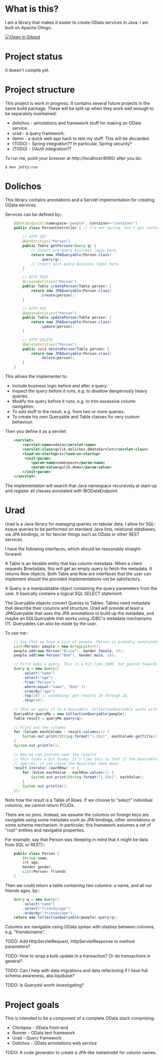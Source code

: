 # What is this?

I am a library that makes it easier to create OData services in Java. I am built on Apache Olingo.

[![Open in Gitpod](https://gitpod.io/button/open-in-gitpod.svg)](https://gitpod.io/#https://github.com/mikevdg/urad)

# Project status

It doesn't compile yet.

# Project structure

This project is work in progress. It contains several future projects in the same build package. These will be split up
when they work well enough to be separately maintained:

* dolichos - annotations and framework stuff for making an OData service. 
* urad - a query framework.
* demo - a quick web app hack to test my stuff. This will be discarded.
* (TODO) - Spring integration?? In particular, Spring security?
* (TODO) - OAuth integration??

To run me, point your browser at http://localhost:8080/ after you do:

```shell script
$ mvn jetty:run
```


# Dolichos

This library contains annotations and a Servlet implementation for creating OData services. 

Services can be defined by::

``` java
    @ODataEndpoint(namespace="people", container="container")
    public class PersonController { // I'm not Spring. Don't get confused.
        
        // HTTP GET
        @GetEntities("Person")
        public Table getPersons(Query q) {
            // Insert pre-query business logic here.
            return new JPAQueryable(Person.class)
                .query(q);
            // Insert post-query business logic here.
        }

        // HTTP POST
        @CreateEntities("Person")
        public Table createPerson(Table person) {
            return new JPAQueryable(Person.class)
                .create(person);
        }

        // HTTP PUT
        @UpdateEntities("Person")
        public Table updatePerson(Table person) {
            return new JPAQueryable(Person.class)
                .update(person);
        }

        // HTTP DELETE
        @DeleteEntities("Person") 
        public void deletePerson(Table person) {
            return new JPAQueryable(Person.class)
                .delete(person);
        }
    }
```

This allows the implementer to:

* Include business logic before and after a query.
* Inspect the query before it runs, e.g. to disallow dangerously heavy queries. 
* Modify the query before it runs, e.g. to trim excessive column navigation.
* To add stuff to the result, e.g. from two or more queries.
* To create his own Queryable and Table classes for very custom behaviour.

Then you define it as a servlet:

``` xml
    <servlet>
        <servlet-name>odata</servlet-name>
        <servlet-class>gulik.dolichos.ODataServlet</servlet-class>
        <load-on-startup>1</load-on-startup>
         <init-param>
            <param-name>namespace</param-name>
            <param-value>gulik.demo</param-value>
        </init-param>
    </servlet>
```

The implementation will search that Java namespace recursively at start-up and register all classes annotated with @ODataEndpoint. 


# Urad

Urad is a Java library for managing queries on tabular data. I allow for SQL-esque queries to be performed on
standard Java lists, relational databases, via JPA bindings, or for fancier things such as OData or other
REST services.

I have the following interfaces, which should be reasonably straight-forward:

A Table is an iterable entity that has column metadata. When a client requests $metadata, this will get an empty 
query to fetch the metadata. It returns Row objects. Both Table and Row are interfaces that the user can implement
should the provided implementations not be satisfactory.

A Query is a manipulatable object containing the query parameters from the user. It basically contains a logical
SQL SELECT statement.

The Queryable objects convert Queries to Tables. Tables need metadata that describe their columns and structure. 
Urad will provide at least a JPAQueryable that uses the JPA annotations to build up the metadata, and maybe
an SQLQueryable that works using JDBC's metadata mechanisms (?). Queryables can also be made by the user.

To use me::


```java
    // Say that we have a list of people. Person is probably annotated with JPA.
    List<Person> people = new ArrayList<>();
    people.add(new Person("Alice"), Gender.female, 33);
    people.add(new Person("Bob"), Gender.male, 18);

    // First make a query. This is a bit like jOOQ, but geared towards OData.
    Query q = new Query()
        .select("name")
        .select("age")
        .from("Person")
        .where(equal("name", "Bob" ))
        .orderBy("age") 
        .top(10) // windowing: get results 10 through 20.
        .skip(10);
        
    // Then we apply it to a Queryable. CollectionQueryable works with any Java collection.
    Queryable queryMe = new CollectionQueryable(people);
    Table result = queryMe.query(q);
    
    // Print out the columns
    for (Column eachColumn : result.columns()) {
        System.out.print(String.format("|.15s|", eachColumn.getTitle()));
    }
    System.out.println(); 
    
    // Now we can iterate over the results
    // This looks a bit funky. It's like this so that if the Queryable is based on SQL 
    // queries, it can close the ResultSet when done.
    result.iterate( (eachRow) -> {
        for (Value eachValue : eachRow.values()) {
            System.out.print(String.format("|.15s|", eachValue);
        }
        System.out.println();
    });
```

Note how the result is a Table of Rows. If we choose to "select" individual columns, we cannot return
POJOs.

There are no joins. Instead, we assume the columns on foreign keys are navigable using some metadata such as JPA 
bindings, other annotations or some schema mechanism. In particular, this framework assumes a 
set of "root" entities and navigable properties.

For example, say that Person was (keeping in mind that it might be data from SQL or REST)::

```java
    public class Person {
        String name,
        int age,
        Gender gender,
        List<Person> friends
    }

```
   
Then we could return a table containing two columns: a name, and all our friends ages, by::

```java
    Query q = new Query()
        .select("name")
        .select("friends/age") 
        .orderBy("friends/age");
    return new CollectionQueryable(people).query(q);
```

Columns are navigable using OData syntax with slashes between columns, e.g. "friends/name".

TODO: Add HttpServletRequest, HttpServletResponse to method parameters?

TODO: How to wrap a bulk update in a transaction? Or do transactions in general?

TODO: Can I help with data migrations and data refactoring if I have full schema awareness, aka liquibase?

TODO: Is Querydsl worth investigating?

# Project goals

This is intended to be a component of a complete OData stack comprising:

* Chickpea - OData front-end
* Runner - OData test framework
* Urad - Query framework
* Dolichos - OData annotations web service

TODO: A code generator to create a JPA-like metamodel for column names.
